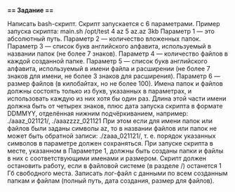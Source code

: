 **== Задание ==**

Написать bash-скрипт. Скрипт запускается с 6 параметрами. Пример запуска скрипта: 
main.sh /opt/test 4 az 5 az.az 3kb
Параметр 1 — это абсолютный путь. 
Параметр 2 — количество вложенных папок. 
Параметр 3 — список букв английского алфавита, используемый в названии папок (не более 7 знаков). 
Параметр 4 — количество файлов в каждой созданной папке. 
Параметр 5 — список букв английского алфавита, используемый в имени файла и расширении (не более 7 знаков для имени, не более 3 знаков для расширения). 
Параметр 6 — размер файлов (в килобайтах, но не более 100).
Имена папок и файлов должны состоять только из букв, указанных в параметрах, и использовать каждую из них хотя бы один раз.
Длина этой части имени должна быть от четырех знаков, плюс дата запуска скрипта в формате DDMMYY, отделённая нижним подчёркиванием, например: 
./aaaz_021121/, ./aaazzzz_021121
При этом если для имени папок или файлов были заданы символы az, то в названии файлов или папок не может быть обратной записи: 
./zaaa_021121/, т. е. порядок указанных символов в параметре должен сохраняться.
При запуске скрипта в месте, указанном в Параметре 1, должны быть созданы папки и файлы в них с соответствующими именами и размером.
Скрипт должен остановить работу, если в файловой системе (в разделе /) останется 1 Гб свободного места.
Записать лог-файл с данными по всем созданным папкам и файлам (полный путь, дата создания, размер для файлов).
